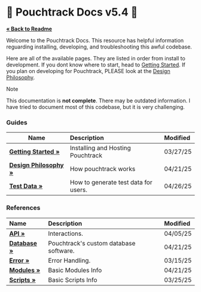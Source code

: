 # 📖 Pouchtrack Docs v5.4 📖

<b><a href="../README.md">« Back to Readme</a></b>

Welcome to the Pouchtrack Docs. This resource has helpful information reguarding installing, developing, and troubleshooting this awful codebase.

Here are all of the available pages. They are listed in order from install to development. If you dont know where to start, head to [Getting Started](gettingstarted.md). If you plan on developing for Pouchtrack, PLEASE look at the [Design Philosophy](guides/design-philosophy.md).

> [!NOTE]
> This documentation is **not complete**. There may be outdated information. I have tried to document most of this codebase, but it is very challenging.

### Guides

| Name                                                   | Description                          | Modified |
| ------------------------------------------------------ | :----------------------------------- | :------- |
| **[Getting Started »](guides/gettingstarted.md)**      | Installing and Hosting Pouchtrack    | 03/27/25 |
| **[Design Philosophy »](guides/design-philosophy.md)** | How pouchtrack works                 | 04/21/25 |
| **[Test Data »](guides/test-data.md)**                 | How to generate test data for users. | 04/26/25 |

### References

| Name                                     | Description                            | Modified |
| :--------------------------------------- | :------------------------------------- | :------- |
| **[API »](references/api.md)**           | Interactions.                          | 04/05/25 |
| **[Database »](references/database.md)** | Pouchtrack's custom database software. | 04/21/25 |
| **[Error »](references/error.md)**       | Error Handling.                        | 03/15/25 |
| **[Modules »](references/modules.md)**   | Basic Modules Info                     | 04/21/25 |
| **[Scripts »](references/scripts.md)**   | Basic Scripts Info                     | 03/25/25 |
